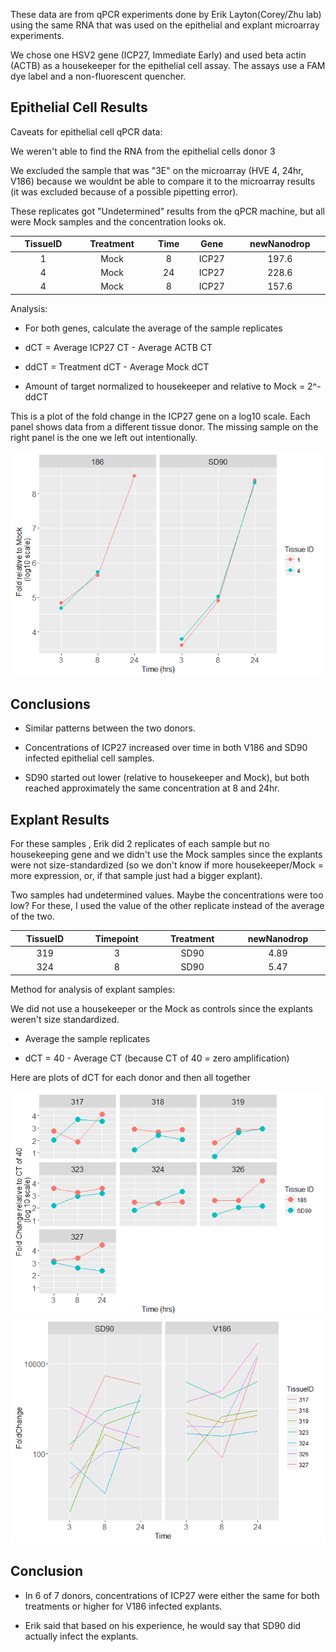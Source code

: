 These data are from qPCR experiments done by Erik Layton(Corey/Zhu lab) using the same RNA that was used on the epithelial and explant microarray experiments.

We chose one HSV2 gene (ICP27, Immediate Early) and used beta actin (ACTB) as a housekeeper for the epithelial cell assay. The assays use a FAM dye label and a non-fluorescent quencher.

Epithelial Cell Results
-----------------------

Caveats for epithelial cell qPCR data:

We weren't able to find the RNA from the epithelial cells donor 3

We excluded the sample that was "3E" on the microarray (HVE 4, 24hr, V186) because we wouldnt be able to compare it to the microarray results (it was excluded because of a possible pipetting error).

These replicates got "Undetermined" results from the qPCR machine, but all were Mock samples and the concentration looks ok.

<table>
<colgroup>
<col width="15%" />
<col width="16%" />
<col width="9%" />
<col width="9%" />
<col width="18%" />
</colgroup>
<thead>
<tr class="header">
<th align="center">TissueID</th>
<th align="center">Treatment</th>
<th align="center">Time</th>
<th align="center">Gene</th>
<th align="center">newNanodrop</th>
</tr>
</thead>
<tbody>
<tr class="odd">
<td align="center">1</td>
<td align="center">Mock</td>
<td align="center">8</td>
<td align="center">ICP27</td>
<td align="center">197.6</td>
</tr>
<tr class="even">
<td align="center">4</td>
<td align="center">Mock</td>
<td align="center">24</td>
<td align="center">ICP27</td>
<td align="center">228.6</td>
</tr>
<tr class="odd">
<td align="center">4</td>
<td align="center">Mock</td>
<td align="center">8</td>
<td align="center">ICP27</td>
<td align="center">157.6</td>
</tr>
</tbody>
</table>

Analysis:

-   For both genes, calculate the average of the sample replicates

-   dCT = Average ICP27 CT - Average ACTB CT

-   ddCT = Treatment dCT - Average Mock dCT

-   Amount of target normalized to housekeeper and relative to Mock = 2^-ddCT

This is a plot of the fold change in the ICP27 gene on a log10 scale. Each panel shows data from a different tissue donor. The missing sample on the right panel is the one we left out intentionally.

![](qPCR_results_files/figure-markdown_github/unnamed-chunk-3-1.png)

Conclusions
-----------

-   Similar patterns between the two donors.

-   Concentrations of ICP27 increased over time in both V186 and SD90 infected epithelial cell samples.

-   SD90 started out lower (relative to housekeeper and Mock), but both reached approximately the same concentration at 8 and 24hr.

Explant Results
---------------

For these samples , Erik did 2 replicates of each sample but no housekeeping gene and we didn't use the Mock samples since the explants were not size-standardized (so we don't know if more housekeeper/Mock = more expression, or, if that sample just had a bigger explant).

Two samples had undetermined values. Maybe the concentrations were too low? For these, I used the value of the other replicate instead of the average of the two.

<table>
<colgroup>
<col width="15%" />
<col width="16%" />
<col width="16%" />
<col width="18%" />
</colgroup>
<thead>
<tr class="header">
<th align="center">TissueID</th>
<th align="center">Timepoint</th>
<th align="center">Treatment</th>
<th align="center">newNanodrop</th>
</tr>
</thead>
<tbody>
<tr class="odd">
<td align="center">319</td>
<td align="center">3</td>
<td align="center">SD90</td>
<td align="center">4.89</td>
</tr>
<tr class="even">
<td align="center">324</td>
<td align="center">8</td>
<td align="center">SD90</td>
<td align="center">5.47</td>
</tr>
</tbody>
</table>

Method for analysis of explant samples:

We did not use a housekeeper or the Mock as controls since the explants weren't size standardized.

-   Average the sample replicates

-   dCT = 40 - Average CT (because CT of 40 = zero amplification)

Here are plots of dCT for each donor and then all together

![](qPCR_results_files/figure-markdown_github/unnamed-chunk-5-1.png) ![](qPCR_results_files/figure-markdown_github/unnamed-chunk-5-2.png)

Conclusion
----------

-   In 6 of 7 donors, concentrations of ICP27 were either the same for both treatments or higher for V186 infected explants.

-   Erik said that based on his experience, he would say that SD90 did actually infect the explants.
